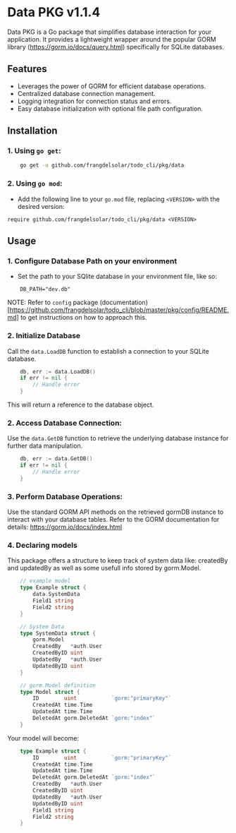 # Data PKG v1.1.4

Data PKG is a Go package that simplifies database interaction for your application. It provides a lightweight wrapper around the popular GORM library (https://gorm.io/docs/query.html) specifically for SQLite databases.

## Features

-   Leverages the power of GORM for efficient database operations.
-   Centralized database connection management.
-   Logging integration for connection status and errors.
-   Easy database initialization with optional file path configuration.

## Installation

### 1. Using `go get`:

```bash
    go get -u github.com/frangdelsolar/todo_cli/pkg/data
```

### 2. Using `go mod`:

-   Add the following line to your `go.mod` file, replacing `<VERSION>` with the desired version:

```
require github.com/frangdelsolar/todo_cli/pkg/data <VERSION>
```

## Usage

### 1. Configure Database Path on your environment

-   Set the path to your SQlite database in your environment file, like so:

```
    DB_PATH="dev.db"
```

NOTE: Refer to `config` package (documentation)[https://github.com/frangdelsolar/todo_cli/blob/master/pkg/config/README.md] to get instructions on how to approach this.

### 2. Initialize Database

Call the `data.LoadDB` function to establish a connection to your SQLite database.

```go
    db, err := data.LoadDB()
    if err != nil {
        // Handle error
    }
```

This will return a reference to the database object.

### 2. Access Database Connection:

Use the `data.GetDB` function to retrieve the underlying database instance for further data manipulation.

```go
    db, err := data.GetDB()
    if err != nil {
        // Handle error
    }
```

### 3. Perform Database Operations:

Use the standard GORM API methods on the retrieved gormDB instance to interact with your database tables. Refer to the GORM documentation for details: https://gorm.io/docs/index.html

### 4. Declaring models

This package offers a structure to keep track of system data like: createdBy and updatedBy as well as some usefull info stored by gorm.Model.

```go
    // example model
    type Example struct {
        data.SystemData
        Field1 string
        Field2 string
    }
```

```go
    // System Data
    type SystemData struct {
        gorm.Model
        CreatedBy   *auth.User
        CreatedByID uint
        UpdatedBy   *auth.User
        UpdatedByID uint
    }
```

```go
    // gorm.Model definition
    type Model struct {
        ID        uint           `gorm:"primaryKey"`
        CreatedAt time.Time
        UpdatedAt time.Time
        DeletedAt gorm.DeletedAt `gorm:"index"`
    }
```

Your model will become:

```go
    type Example struct {
        ID        uint           `gorm:"primaryKey"`
        CreatedAt time.Time
        UpdatedAt time.Time
        DeletedAt gorm.DeletedAt `gorm:"index"`
        CreatedBy   *auth.User
        CreatedByID uint
        UpdatedBy   *auth.User
        UpdatedByID uint
        Field1 string
        Field2 string
    }
```
